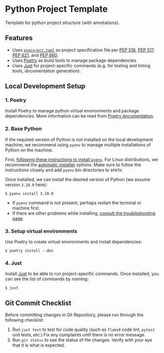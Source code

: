 # Python Project Template

Template for python project structure (with annotations).


## Features

- Uses [`pyproject.toml`](https://pip.pypa.io/en/stable/reference/build-system/pyproject-toml/)
  as project specification file per
  [PEP 518](https://www.python.org/dev/peps/pep-0518/),
  [PEP 517](https://www.python.org/dev/peps/pep-0517/),
  [PEP 621](https://www.python.org/dev/peps/pep-0621/), and
  [PEP 660](https://www.python.org/dev/peps/pep-0660/).
- Uses [Poetry](https://github.com/python-poetry/poetry)
  as build tools to manage package dependencies.
- Uses [Just](https://github.com/casey/just) for project-specific commands
  (e.g. for testing and linting tools, documentation generation).


## Local Development Setup

### 1. Poetry

Install Poetry to manage python virtual environments and package dependencies.
More information can be read from [Poetry documentation](https://python-poetry.org/docs/master/).

### 2. Base Python

If the required version of Python is not installed on the local development machine,
we recommend using `pyenv` to manage multiple installations of Python on the machine.

First, [following these instructions to install `pyenv`](https://github.com/pyenv/pyenv#installation).
For Linux distributions, we recommend the [automatic installer](https://github.com/pyenv/pyenv-installer) options.
Make sure to follow the instructions closely and add `pyenv` bin directories to `$PATH`.

Once installed, we can install the desired version of Python (we assume version `3.10.0` here):
```shell
$ pyenv install 3.10.0
```
- If `pyenv` command is not present, perhaps restart the terminal or machine first.
- If there are other problems while installing,
  [consult the troubleshooting page](https://github.com/pyenv/pyenv/wiki/common-build-problems).

### 3. Setup virtual environments

Use Poetry to create virtual environments and install dependencies:

```shell
$ poetry install --dev
```

### 4. Just

Install [Just](https://github.com/casey/just) to be able to run project-specific commands.
Once installed, you can see the list of commands by running:

```shell
$ just
```


## Git Commit Checklist

Before committing changes in Git Repository,
please run through the following checklist:

1. Run `just test` to test for code quality
   (such as `flake8` code lint, `pytest` unit tests, etc.)
   Fix any complaints until there is no error message.
2. Run `git status` to see the status of file changes.
   Verify with your eye that it is what is expected.

